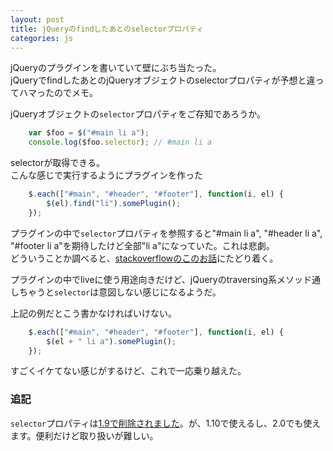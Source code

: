 ```yaml
---
layout: post
title: jQueryのfindしたあとのselectorプロパティ
categories: js
---
```

jQueryのプラグインを書いていて壁にぶち当たった。  
jQueryでfindしたあとのjQueryオブジェクトのselectorプロパティが予想と違ってハマったのでメモ。

jQueryオブジェクトの`selector`プロパティをご存知であろうか。

``` javascript
	var $foo = $("#main li a");
	console.log($foo.selector);	// #main li a
```

selectorが取得できる。  
こんな感じで実行するようにプラグインを作った

``` javascript
	$.each(["#main", "#header", "#footer"], function(i, el) {
		$(el).find("li").somePlugin();
	});
```

プラグインの中で`selector`プロパティを参照すると"#main li a", "#header li a", "#footer li a"を期待したけど全部"li a"になっていた。これは悲劇。  
どういうことか調べると、[stackoverflowのこのお話](http://stackoverflow.com/questions/12426622/why-does-the-selector-property-in-jquery-not-store-a-valid-selector-value)にたどり着く。  

プラグインの中でliveに使う用途向きだけど、jQueryのtraversing系メソッド通しちゃうと`selector`は意図しない感じになるようだ。

上記の例だとこう書かなければいけない。

``` javascript
	$.each(["#main", "#header", "#footer"], function(i, el) {
		$(el + " li a").somePlugin();
	});
```

すごくイケてない感じがするけど、これで一応乗り越えた。

### 追記
`selector`プロパティは[1.9で削除されました](http://api.jquery.com/selector/)。が、1.10で使えるし、2.0でも使えます。便利だけど取り扱いが難しい。
